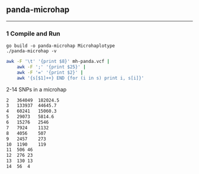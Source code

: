 ## panda-microhap
---
### 1 Compile and Run
```
go build -o panda-microhap Microhaplotype
./panda-microhap -v
```

```bash
awk -F '\t' '{print $8}' mh-panda.vcf | 
    awk -F ';' '{print $25}' |
    awk -F '=' '{print $2}' | 
    awk '{s[$1]++} END {for (i in s) print i, s[i]}'
```
2-14 SNPs in a microhap
```bash
2   364049  182024.5
3   133937  44645.7
4   60241   15060.3
5   29073   5814.6
6   15276   2546
7   7924    1132
8   4056    507
9   2457    273
10  1190    119
11  506 46
12  276 23
13  130 13
14  56  4
```